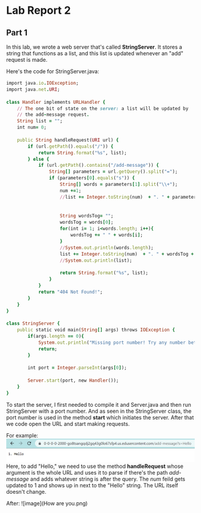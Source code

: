# Lab Report 2


Part 1
---
In this lab, we wrote a web server that's called **StringServer**. It stores a string that functions as a list, and this list is updated whenever an "add" request is made. 


Here's the code for StringServer.java:
```ruby
import java.io.IOException;
import java.net.URI;

class Handler implements URLHandler {
    // The one bit of state on the server: a list will be updated by
    // the add-message request.
    String list = "";
    int num= 0;

    public String handleRequest(URI url) {
        if (url.getPath().equals("/")) {
            return String.format("%s", list);
        } else {
            if (url.getPath().contains("/add-message")) {
                String[] parameters = url.getQuery().split("=");
                if (parameters[0].equals("s")) {
                    String[] words = parameters[1].split("\\+");
                    num +=1;
                    //list += Integer.toString(num)  + ". " + parameters[1] + "\n";


                    String wordsTog= "";
                    wordsTog = words[0];
                    for(int i= 1; i<words.length; i++){
                        wordsTog += " " + words[i];
                    }
                    //System.out.println(words.length);
                    list += Integer.toString(num)  + ". " + wordsTog + "\n";
                    //System.out.println(list);

                    return String.format("%s", list);
                }
            }
            return "404 Not Found!";
        }
    }
}

class StringServer {
    public static void main(String[] args) throws IOException {
        if(args.length == 0){
            System.out.println("Missing port number! Try any number between 1024 to 49151");
            return;
        }

        int port = Integer.parseInt(args[0]);
        
        Server.start(port, new Handler());
    }
}
```
To start the server, I first needed to compile it and Server.java and then run StringServer with a port number. And as seen in the StringServer class, the port number is used in the method **start** which initiates the server. After that we code open the URL and start making requests.  

For example: 
![image](Hello.png) 
Here, to add "Hello," we need to use the method **handleRequest** whose argument is the whole URL and uses it to parse if there's the path *add-message* and adds whatever string is after the query. The *num* feild gets updated to 1 and shows up in next to the "Hello" string. The URL itself doesn't change. 

After: 
![image](How are you.png)   



